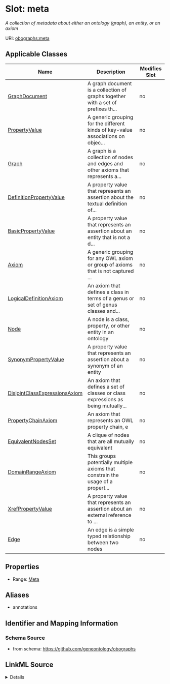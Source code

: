 

# Slot: meta


_A collection of metadata about either an ontology (graph), an entity, or an axiom_



URI: [obographs:meta](https://github.com/geneontology/obographs/meta)



<!-- no inheritance hierarchy -->





## Applicable Classes

| Name | Description | Modifies Slot |
| --- | --- | --- |
| [GraphDocument](GraphDocument.md) | A graph document is a collection of graphs together with a set of prefixes th... |  no  |
| [PropertyValue](PropertyValue.md) | A generic grouping for the different kinds of key-value associations on objec... |  no  |
| [Graph](Graph.md) | A graph is a collection of nodes and edges and other axioms that represents a... |  no  |
| [DefinitionPropertyValue](DefinitionPropertyValue.md) | A property value that represents an assertion about the textual definition of... |  no  |
| [BasicPropertyValue](BasicPropertyValue.md) | A property value that represents an assertion about an entity that is not a d... |  no  |
| [Axiom](Axiom.md) | A generic grouping for any OWL axiom or group of axioms that is not captured ... |  no  |
| [LogicalDefinitionAxiom](LogicalDefinitionAxiom.md) | An axiom that defines a class in terms of a genus or set of genus classes and... |  no  |
| [Node](Node.md) | A node is a class, property, or other entity in an ontology |  no  |
| [SynonymPropertyValue](SynonymPropertyValue.md) | A property value that represents an assertion about a synonym of an entity |  no  |
| [DisjointClassExpressionsAxiom](DisjointClassExpressionsAxiom.md) | An axiom that defines a set of classes or class expressions as being mutually... |  no  |
| [PropertyChainAxiom](PropertyChainAxiom.md) | An axiom that represents an OWL property chain, e |  no  |
| [EquivalentNodesSet](EquivalentNodesSet.md) | A clique of nodes that are all mutually equivalent |  no  |
| [DomainRangeAxiom](DomainRangeAxiom.md) | This groups potentially multiple axioms that constrain the usage of a propert... |  no  |
| [XrefPropertyValue](XrefPropertyValue.md) | A property value that represents an assertion about an external reference to ... |  no  |
| [Edge](Edge.md) | An edge is a simple typed relationship between two nodes |  no  |







## Properties

* Range: [Meta](Meta.md)



## Aliases


* annotations



## Identifier and Mapping Information







### Schema Source


* from schema: https://github.com/geneontology/obographs




## LinkML Source

<details>
```yaml
name: meta
description: A collection of metadata about either an ontology (graph), an entity,
  or an axiom
from_schema: https://github.com/geneontology/obographs
aliases:
- annotations
rank: 1000
alias: meta
domain_of:
- GraphDocument
- Graph
- Node
- Edge
- PropertyValue
- Axiom
range: Meta

```
</details>